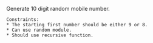 Generate 10 digit random mobile number.

    Constraints:
    * The starting first number should be either 9 or 8.
    * Can use random module.
    * Should use recursive function.